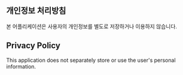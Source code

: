 ## 개인정보 처리방침
본 어플리케이션은 사용자의 개인정보를 별도로 저장하거나 이용하지 않습니다.

## Privacy Policy
This application does not separately store or use the user's personal information.

